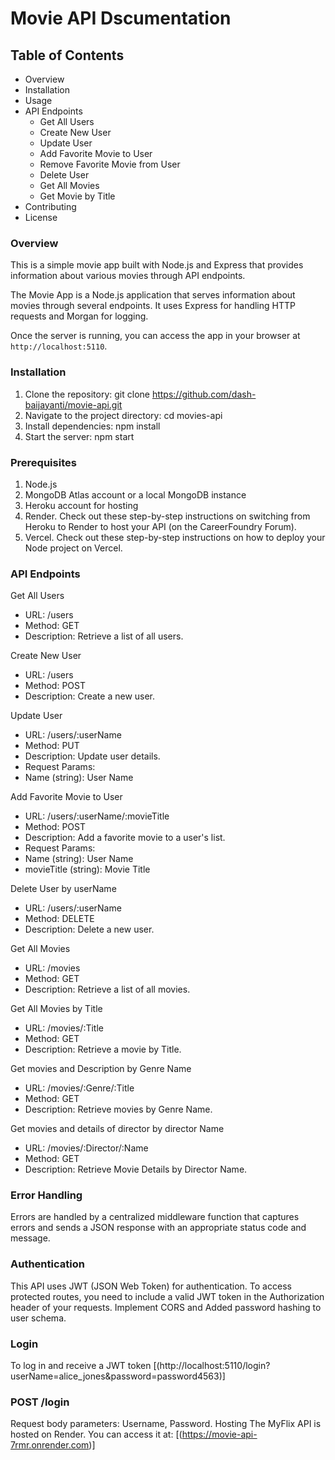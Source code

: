 # Movie API Dscumentation

## Table of Contents

+ Overview
+ Installation
+ Usage
+ API Endpoints
  + Get All Users
  + Create New User
  + Update User
  + Add Favorite Movie to User
  + Remove Favorite Movie from User
  + Delete User
  + Get All Movies
  + Get Movie by Title
+ Contributing
+ License

### Overview

This is a simple movie app built with Node.js and Express that provides information about various movies through API endpoints.

The Movie App is a Node.js application that serves information about movies through several endpoints. It uses Express for handling HTTP requests and Morgan for logging.

Once the server is running, you can access the app in your browser at `http://localhost:5110`.

### Installation

1. Clone the repository: git clone <https://github.com/dash-baijayanti/movie-api.git>
2. Navigate to the project directory: cd movies-api
3. Install dependencies: npm install
4. Start the server: npm start

### Prerequisites

1. Node.js
2. MongoDB Atlas account or a local MongoDB instance
3. Heroku account for hosting
4. Render. Check out these step-by-step instructions on switching from Heroku to Render to host your API (on the CareerFoundry Forum).
5. Vercel. Check out these step-by-step instructions on how to deploy your Node project on Vercel.

### API Endpoints

Get All Users

+ URL: /users
+ Method: GET
+ Description: Retrieve a list of all users.

Create New User

+ URL: /users
+ Method: POST
+ Description: Create a new user.

Update User

+ URL: /users/:userName
+ Method: PUT
+ Description: Update user details.
+ Request Params:
+ Name (string): User Name

Add Favorite Movie to User

+ URL: /users/:userName/:movieTitle
+ Method: POST
+ Description: Add a favorite movie to a user's list.
+ Request Params:
+ Name (string): User Name
+ movieTitle (string): Movie Title

Delete User by userName

+ URL: /users/:userName
+ Method: DELETE
+ Description: Delete a new user.

Get All Movies

+ URL: /movies
+ Method: GET
+ Description: Retrieve a list of all movies.

Get All Movies by Title

+ URL: /movies/:Title
+ Method: GET
+ Description: Retrieve a  movie by Title.

Get movies and Description by Genre Name

+ URL: /movies/:Genre/:Title
+ Method: GET
+ Description: Retrieve movies by Genre Name.

Get movies and details of director by director Name

+ URL: /movies/:Director/:Name
+ Method: GET
+ Description: Retrieve Movie Details by Director Name.

### Error Handling

Errors are handled by a centralized middleware function that captures errors and sends a JSON response with an appropriate status code and message.

### Authentication

This API uses JWT (JSON Web Token) for authentication. To access protected routes, you need to include a valid JWT token in the Authorization header of your requests.
Implement CORS and Added password hashing to user schema.

### Login

To log in and receive a JWT token
[(http://localhost:5110/login?userName=alice_jones&password=password4563)]

### POST /login

Request body parameters: Username, Password.
Hosting
The MyFlix API is hosted on Render. You can access it at: [(https://movie-api-7rmr.onrender.com)]
